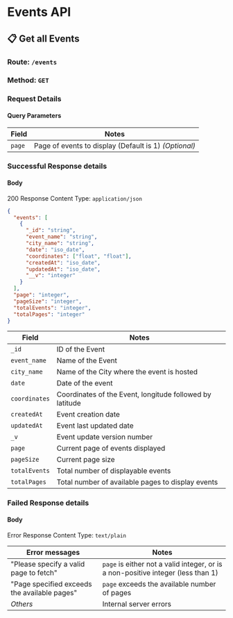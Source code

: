 # Events API

## 📋 Get all Events

### Route: `/events`

### Method: `GET`

### Request Details

#### Query Parameters

| Field  | Notes                                                 |
| ------ | ----------------------------------------------------- |
| `page` | Page of events to display (Default is 1) _(Optional)_ |

### Successful Response details

#### Body

200 Response Content Type: `application/json`

```json
{
  "events": [
    {
      "_id": "string",
      "event_name": "string",
      "city_name": "string",
      "date": "iso_date",
      "coordinates": ["float", "float"],
      "createdAt": "iso_date",
      "updatedAt": "iso_date",
      "__v": "integer"
    }
  ],
  "page": "integer",
  "pageSize": "integer",
  "totalEvents": "integer",
  "totalPages": "integer"
}
```

| Field         | Notes                                                    |
| ------------- | -------------------------------------------------------- |
| `_id`         | ID of the Event                                          |
| `event_name`  | Name of the Event                                        |
| `city_name`   | Name of the City where the event is hosted               |
| `date`        | Date of the event                                        |
| `coordinates` | Coordinates of the Event, longitude followed by latitude |
| `createdAt`   | Event creation date                                      |
| `updatedAt`   | Event last updated date                                  |
| `_v`          | Event update version number                              |
| `page`        | Current page of events displayed                         |
| `pageSize`    | Current page size                                        |
| `totalEvents` | Total number of displayable events                       |
| `totalPages`  | Total number of available pages to display events        |

### Failed Response details

#### Body

Error Response Content Type: `text/plain`

| Error messages                               | Notes                                                                            |
| -------------------------------------------- | -------------------------------------------------------------------------------- |
| "Please specify a valid page to fetch"       | `page` is either not a valid integer, or is a non-positive integer (less than 1) |
| "Page specified exceeds the available pages" | `page` exceeds the available number of pages                                     |
| _Others_                                     | Internal server errors                                                           |
